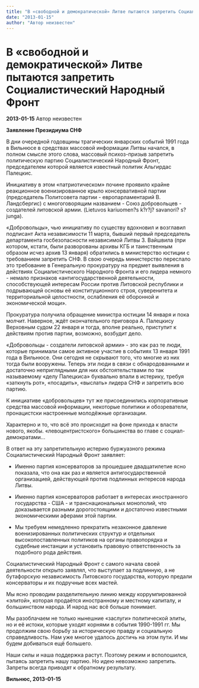 ```yaml
---
title: "В «свободной и демократической» Литве пытаются запретить Социалистический Народный Фронт"
date: "2013-01-15"
author: "Автор неизвестен"
---
```


# В «свободной и демократической» Литве пытаются запретить Социалистический Народный Фронт

**2013-01-15** Автор неизвестен

**Заявление Президиума СНФ**

В дни очередной годовщины трагических январских событий 1991 года в Вильнюсе в средствах массовой информации Литвы начался, в полном смысле этого слова, массовый психоз-призыв запретить политическую партию Социалистический Народный Фронт, председателем которой является известный политик Альгирдас Палецкис.

Инициативу в этом «патриотическом» почине проявило крайне реакционное военизированное крыло консервативной партии (председатель Политсовета партии - европарламентарий В. Ландсбергис) с многоговорящим названием - Союз добровольцев - создателей литовской армии. (Lietuvos kariuomen?s k?r?j? savanori? s?junga).

«Добровольцы», чью инициативу по существу вдохновил и возглавил подписант Акта независимости 11 марта, бывший первый председатель департамента госбезопасности независимой Литвы З. Вайшвила (при котором, кстати, были разворованы архивы КГБ и таинственным образом исчез архив 13 января) обратились в министерство юстиции с требованием запретить СНФ. В свою очередь министерство переслало это требование в Генеральную прокуратуру на предмет выявления в действиях Социалистического Народного Фронта и его лидера немного - немало признаков «антигосударственной деятельности, способствующей интересам России против Литовской республики и подрывающей основы её конституционного строя, суверенитета и территориальной целостности, ослабления её оборонной и экономической мощи».

Прокуратура получила обращение министра юстиции 14 января и пока молчит. Наверное, ждёт окончательного приговора А. Палецкису Верховным судом 22 января и тогда, вполне реально, приступит к действиям против партии, возможно, возбудит дело.

 «Добровольцы - создатели литовской армии» - это как раз те люди, которые принимали самое активное участие в событиях 13 января 1991 года в Вильнюсе. Они сегодня не скрывают того, что многие из них тогда были вооружены. Теперь эти люди в связи с обнародованными и достаточно неприглядными для них обстоятельствами по так называемому «делу Палецкиса» буквально впали в истерику, требуя «заткнуть рот», «посадить», «выслать» лидера СНФ и запретить всю партию.

К инициативе «добровольцев» тут же присоединились корпоративные средства массовой информации, некоторые политики и обозреватели, пронацистски настроенные молодёжные организации.

Характерно и то, что всё это происходит на фоне прихода к власти нового, якобы. «левоцентристского» большинства во главе с социал-демократами...

В ответ на эту запретительную истерию буржуазного режима Социалистический Народный Фронт заявляет:

- Именно партия консерваторов за прошедшее двадцатилетие ясно показала, что она как раз и является антигосударственной организацией, действующей против подлинных интересов народа Литвы.

- Именно партия консерваторов работает в интересах иностранного государства - США - и транснациональных монополий, что доказывается разными дорогостоящими и достаточно известными экономическими аферами этой партии.

- Мы требуем немедленно прекратить незаконное давление военизированных политических структур и отдельных высокопоставленных политиков на органы правопорядка и судебные инстанции и установить правовую ответственность за подобного рода действия.

Социалистический Народный Фронт с самого начала своей деятельности открыто заявлял, что выступает за подлинную, а не бутафорскую независимость Литовского государства, которую предали консерваторы и их подручные всех мастей.

Мы ясно проводим разделительную линию между коррумпированной «элитой», которая продаётся иностранному и местному капиталу, и большинством народа. И народ нас всё больше понимает.

Мы разоблачаем не только нынешние «заслуги» политической элиты, но и её истоки, которые уходят корнями в события 1990-1991 гг. Мы продолжим свою борьбу за историческую правду и социальную справедливость. Нам уже многое удалось достичь на этом пути. И мы будем добиваться ещё большего.

Наши силы и наша поддержка растут. Поэтому режим и всполошился, пытаясь запретить нашу партию. Но идею невозможно запретить. Запреты всегда приводят к обратному результату.

**Вильнюс, 2013-01-15**